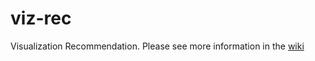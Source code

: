viz-rec
=======

Visualization Recommendation.   Please see more information in the [wiki](https://github.com/uwdata/vizrec/wiki)
